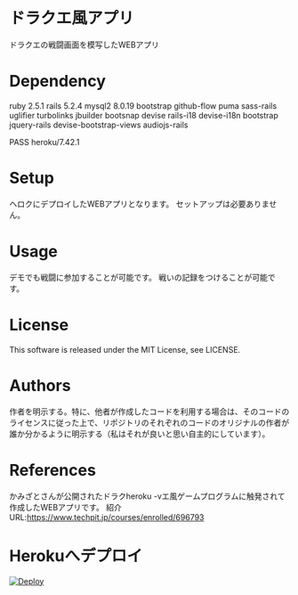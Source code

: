 # ドラクエ風アプリ
ドラクエの戦闘画面を模写したWEBアプリ

# Dependency
ruby 2.5.1
rails 5.2.4
mysql2 8.0.19
bootstrap
github-flow
puma
sass-rails
uglifier
turbolinks
jbuilder
bootsnap
devise
rails-i18
devise-i18n
bootstrap
jquery-rails
devise-bootstrap-views
audiojs-rails

PASS
 heroku/7.42.1

# Setup
ヘロクにデプロイしたWEBアプリとなります。
セットアップは必要ありません。

# Usage
デモでも戦闘に参加することが可能です。
戦いの記録をつけることが可能です。

# License
This software is released under the MIT License, see LICENSE.

# Authors
作者を明示する。特に、他者が作成したコードを利用する場合は、そのコードのライセンスに従った上で、リポジトリのそれぞれのコードのオリジナルの作者が誰か分かるように明示する（私はそれが良いと思い自主的にしています）。

# References
かみざとさんが公開されたドラクheroku -vエ風ゲームプログラムに触発されて
作成したWEBアプリです。
紹介URL:https://www.techpit.jp/courses/enrolled/696793

# Herokuへデプロイ
[![Deploy](https://www.herokucdn.com/deploy/button.svg)](https://heroku.com/deploy)
